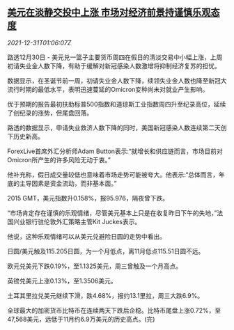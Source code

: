 <!--1640914263000-->
[美元在淡静交投中上涨 市场对经济前景持谨慎乐观态度](https://cn.reuters.com/article/global-forex-1230-thur-idCNKBS2JA01C)
------

<div><i>2021-12-31T01:06:07Z</i></div><p>路透12月30日 - 美元兑一篮子主要货币周四在假日的清淡交易中小幅上涨，上周初请失业金人数下降，有助于缓解对新冠感染人数激增将抑制经济复苏的担忧。</p><p>数据显示，在圣诞节前一周，初请失业金人数下降，续领失业金人数也降至新冠大流行时期的最低水平，表明迅速蔓延的Omicron变种尚未对就业产生影响。</p><p>优于预期的报告最初扶助标普500指数和道琼斯工业指数周四升至纪录高位，延续了创纪录的涨势，但尾盘回落。</p><p>路透的数据显示，申请失业救济人数下降的同时，美国新冠感染人数连续第二天创下历史新高。</p><p>ForexLive首席外汇分析师Adam Button表示:“就增长和供应链而言，市场目前对Omicron所产生的许多风险无动于衷。”</p><p>他补充称，假日成交量较低也意味着市场走势可能被夸大。他表示:“总体而言，年底的主导因素是资金流动，而非基本面。”</p><p>2015 GMT，美元指数升0.158%，报95.976，隔夜曾下跌。</p><p>“市场肯定存在谨慎的乐观情绪，尽管美元基本上只是在收复昨日下午的失地，”法国兴业银行驻伦敦外汇策略主管Kit Juckes表示。</p><p>他说，这种乐观情绪可以从美元兑避险日圆的走势中看出。</p><p>日圆/美元触及115.205日圆，为一个月低点，离11月低点115.51日圆不远。</p><p>欧元兑美元下跌0.19%，至1.1325美元，周三曾触及一个月高点。</p><p>英镑兑美元上涨0.13%，至1.3506美元。</p><p>土耳其里拉兑美元继续下滑，跌4.68%，报约13.1里拉，周三大跌6.9%。</p><p>全球最大的加密货币比特币在连续两天下跌后企稳。比特币尾盘上涨0.72%，至47,568美元，远低于11月约6.9万美元的历史高点。(完)</p>
